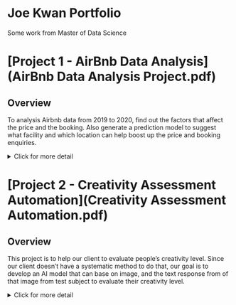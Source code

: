 # Joe Kwan Portfolio
Some work from Master of Data Science 

# [Project 1 - AirBnb Data Analysis](AirBnb Data Analysis Project.pdf)

## Overview
To analysis Airbnb data from 2019 to 2020, find out the factors that affect the price and the booking. Also generate a prediction model to suggest what facility and which location can help boost up the price and booking enquiries.

<details>
  
  <summary>Click for more detail</summary>

## Task
- Use R to do data cleaning and manipulation, clustering, and correlation test to isolate necessary feature
- Use NLP and SVM to build regression model, to identify what feature affects the renting price and build a prediction model.
- Use Tableau and R markdown for reporting.

## Notes
As the only one in the team has 10 years of coding experience, I handle a bit more coding than others than others.
The whole team design what features we need for analysis/prediction, and I help with coding. 
Each of us involved all the K-mean clustering, Regression model, analysis and visualization. 
I only work a bit more on NLP/SVM.

## Preview
<img src="images/cluster.png" alt="k-mean cluster" width="640"/>
<img src="images/map.png" alt="heatmap" width="400"/>
<img src="images/corr.png" alt="correlation matrix" width="400"/>
<img src="images/sentiments.png" alt="nlp sentiment" width="400"/>
<img src="images/cloud.png" alt="word cloud" width="400"/>
<img src="images/svm1.png" alt="svm" width="400"/>
<img src="images/svm2.png" alt="svm" width="400"/>
<img src="images/svm3.png" alt="svm" width="680"/>

</details>



# [Project 2 - Creativity Assessment Automation](Creativity Assessment Automation.pdf)

## Overview
This project is to help our client to evaluate people’s creativity level. Since our client doesn’t have a systematic method to do that, our goal is to develop an AI model that can base on image, and the text response from of that image from test subject to evaluate their creativity level.

<details>
  <summary>Click for more detail</summary>
  
  
## Task
- Use GCP Vision to analysis images.
- Use R, NLP to analysis image and text data and establish data features.
- Use Beayson Network to build DAG for understanding cause and effect and the probabilities of data features.
- Build prediction model using Beayson Network.
- Use Tableau and R markdown for reporting.

## Notes
There are total 2 people with coding experience including me in this team, hence we handle most heavy coding task.
The other coder handles research of neural network and provide some help for other teammates.
I mainly develop API for image analysis and also decide features using Beayson network. 
At the end my selection and decision of using Beauyson network brings a HD to the team. 

## Preview
<img src="images/bar.png" alt="creativity lvel" width="400"/>
<img src="images/feat corr.png" alt="features" width="400"/>
<img src="images/cloud_p2.png" alt="word cloud" width="400"/>
<img src="images/dag.png" alt="dag" width="400"/>
<img src="images/model_comparison.png" alt="model comparasion" width="400"/>

## Code
- [R - Bayesian Network Analysis.Rmd](code/R - Bayesian Network Analysis.Rmd)
- [Python - image_analysis.py](Python - image_analysis.py)
- [Python - calculate_similarity.py](Python - calculate_similarity.py)
  
</details>
